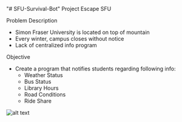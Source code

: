 "# SFU-Survival-Bot"
Project Escape SFU


Problem Description
  - Simon Fraser University is located on top of mountain
  - Every winter, campus closes without notice
  - Lack of centralized info program

Objective
  - Create a program that notifies students regarding following info:
    - Weather Status
    - Bus Status
    - Library Hours
    - Road Conditions
    - Ride Share

![alt text](https://raw.githubusercontent.com/username/projectname/branch/path/to/img.png)
